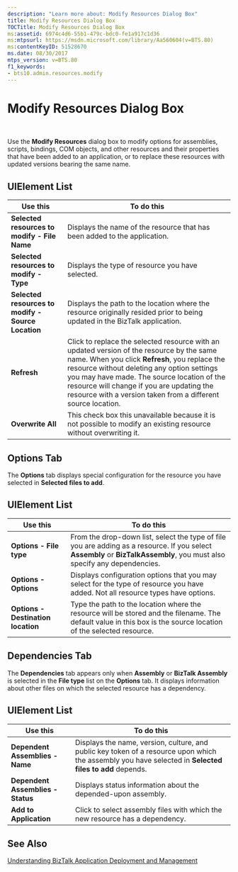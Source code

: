 ```yaml
---
description: "Learn more about: Modify Resources Dialog Box"
title: Modify Resources Dialog Box
TOCTitle: Modify Resources Dialog Box
ms:assetid: 6974c4d6-55b1-479c-bdc0-fe1a917c1d36
ms:mtpsurl: https://msdn.microsoft.com/library/Aa560604(v=BTS.80)
ms:contentKeyID: 51528670
ms.date: 08/30/2017
mtps_version: v=BTS.80
f1_keywords:
- bts10.admin.resources.modify
---
```


# Modify Resources Dialog Box

 

Use the **Modify Resources** dialog box to modify options for assemblies, scripts, bindings, COM objects, and other resources and their properties that have been added to an application, or to replace these resources with updated versions bearing the same name.

## UIElement List

<table>
<thead>
<tr class="header">
<th>Use this</th>
<th>To do this</th>
</tr>
</thead>
<tbody>
<tr class="odd">
<td><strong>Selected resources to modify - File Name</strong></td>
<td>Displays the name of the resource that has been added to the application.</td>
</tr>
<tr class="even">
<td><strong>Selected resources to modify - Type</strong></td>
<td>Displays the type of resource you have selected.</td>
</tr>
<tr class="odd">
<td><strong>Selected resources to modify - Source Location</strong></td>
<td>Displays the path to the location where the resource originally resided prior to being updated in the BizTalk application.</td>
</tr>
<tr class="even">
<td><strong>Refresh</strong></td>
<td>Click to replace the selected resource with an updated version of the resource by the same name. When you click <strong>Refresh</strong>, you replace the resource without deleting any option settings you may have made. The source location of the resource will change if you are updating the resource with a version taken from a different source location.</td>
</tr>
<tr class="odd">
<td><strong>Overwrite All</strong></td>
<td>This check box this unavailable because it is not possible to modify an existing resource without overwriting it.</td>
</tr>
</tbody>
</table>


## Options Tab

The **Options** tab displays special configuration for the resource you have selected in **Selected files to add**.

## UIElement List

<table>
<thead>
<tr class="header">
<th>Use this</th>
<th>To do this</th>
</tr>
</thead>
<tbody>
<tr class="odd">
<td><strong>Options - File type</strong></td>
<td>From the drop-down list, select the type of file you are adding as a resource. If you select <strong>Assembly</strong> or <strong>BizTalkAssembly</strong>, you must also specify any dependencies.</td>
</tr>
<tr class="even">
<td><strong>Options - Options</strong></td>
<td>Displays configuration options that you may select for the type of resource you have added. Not all resource types have options.</td>
</tr>
<tr class="odd">
<td><strong>Options - Destination location</strong></td>
<td>Type the path to the location where the resource will be stored and the filename. The default value in this box is the source location of the selected resource.</td>
</tr>
</tbody>
</table>


## Dependencies Tab

The **Dependencies** tab appears only when **Assembly** or **BizTalk Assembly** is selected in the **File type** list on the **Options** tab. It displays information about other files on which the selected resource has a dependency.

## UIElement List

<table>
<thead>
<tr class="header">
<th>Use this</th>
<th>To do this</th>
</tr>
</thead>
<tbody>
<tr class="odd">
<td><strong>Dependent Assemblies - Name</strong></td>
<td>Displays the name, version, culture, and public key token of a resource upon which the assembly you have selected in <strong>Selected files to add</strong> depends.</td>
</tr>
<tr class="even">
<td><strong>Dependent Assemblies - Status</strong></td>
<td>Displays status information about the depended-upon assembly.</td>
</tr>
<tr class="odd">
<td><strong>Add to Application</strong></td>
<td>Click to select assembly files with which the new resource has a dependency.</td>
</tr>
</tbody>
</table>


## See Also

[Understanding BizTalk Application Deployment and Management](https://msdn.microsoft.com/library/aa560022\(v=bts.80\))

